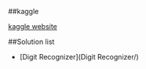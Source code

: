 ##kaggle

[kaggle website](https://www.kaggle.com/)



##Solution list
- [Digit Recognizer](Digit Recognizer/)
